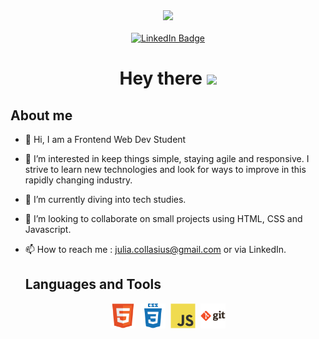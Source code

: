 <div id="header" align="center">
  <img src="https://media.giphy.com/media/hpXdHPfFI5wTABdDx9/giphy.gif" width="400"/>
</div>
<br>
<div id="badges" align="center">
  <a href="https://www.linkedin.com/in/julia-malta-11087b178/">
  <img src="https://img.shields.io/badge/LinkedIn-blue?style=for-the-badge&logo=linkedin&logoColor=white" alt="LinkedIn Badge"/>
  </a>
</div>
<h1 align="center">
  Hey there
  <img src="https://media.giphy.com/media/hvRJCLFzcasrR4ia7z/giphy.gif" width="30px"/>
</h1>

<h2> About me </h2>

- 👋 Hi, I am a Frontend Web Dev Student
- 👀 I’m interested in keep things simple, staying agile and responsive. I strive to learn new technologies and look for ways to improve in this rapidly changing industry.
- 🌱 I’m currently diving into tech studies.
- 💞️ I’m looking to collaborate on small projects using HTML, CSS and Javascript.
- 📫 How to reach me : julia.collasius@gmail.com or via LinkedIn.

  <h2> Languages and Tools </h2
<div id="tecIcons" align="center" >
  <img src="https://github.com/devicons/devicon/blob/master/icons/html5/html5-original.svg" title="HTML5" alt="HTML" width="40" height="40"/>&nbsp;
  <img src="https://github.com/devicons/devicon/blob/master/icons/css3/css3-plain-wordmark.svg"  title="CSS3" alt="CSS" width="40" height="40"/>&nbsp;
  <img src="https://github.com/devicons/devicon/blob/master/icons/javascript/javascript-original.svg" title="JavaScript" alt="JavaScript" width="40" height="40"/>&nbsp;
  <img src="https://github.com/devicons/devicon/blob/master/icons/git/git-original-wordmark.svg" title="Git" **alt="Git" width="40" height="40"/>
</div>

